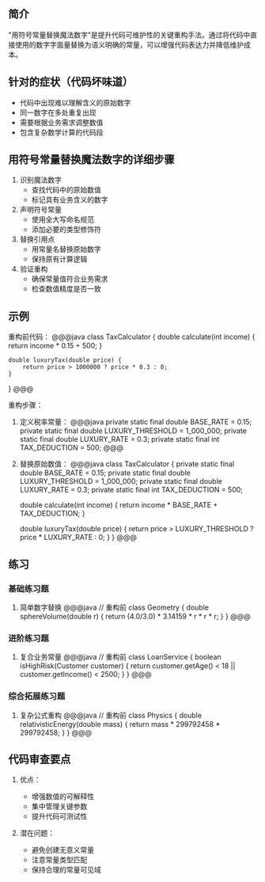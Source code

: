## 简介
"用符号常量替换魔法数字"是提升代码可维护性的关键重构手法。通过将代码中直接使用的数字字面量替换为语义明确的常量，可以增强代码表达力并降低维护成本。

## 针对的症状（代码坏味道）
- 代码中出现难以理解含义的原始数字
- 同一数字在多处重复出现
- 需要根据业务需求调整数值
- 包含复杂数学计算的代码段

## 用符号常量替换魔法数字的详细步骤
1. 识别魔法数字
   - 查找代码中的原始数值
   - 标记具有业务含义的数字
2. 声明符号常量
   - 使用全大写命名规范
   - 添加必要的类型修饰符
3. 替换引用点
   - 用常量名替换原始数字
   - 保持原有计算逻辑
4. 验证重构
   - 确保常量值符合业务需求
   - 检查数值精度是否一致

## 示例
重构前代码：
@@@java
class TaxCalculator {
    double calculate(int income) {
        return income * 0.15 + 500;
    }
    
    double luxuryTax(double price) {
        return price > 1000000 ? price * 0.3 : 0;
    }
}
@@@

重构步骤：
1. 定义税率常量：
@@@java
private static final double BASE_RATE = 0.15;
private static final double LUXURY_THRESHOLD = 1_000_000;
private static final double LUXURY_RATE = 0.3;
private static final int TAX_DEDUCTION = 500;
@@@

2. 替换原始数值：
@@@java
class TaxCalculator {
    private static final double BASE_RATE = 0.15;
    private static final double LUXURY_THRESHOLD = 1_000_000;
    private static final double LUXURY_RATE = 0.3;
    private static final int TAX_DEDUCTION = 500;

    double calculate(int income) {
        return income * BASE_RATE + TAX_DEDUCTION;
    }
    
    double luxuryTax(double price) {
        return price > LUXURY_THRESHOLD ? price * LUXURY_RATE : 0;
    }
}
@@@

## 练习
### 基础练习题
1. 简单数字替换
@@@java
// 重构前
class Geometry {
    double sphereVolume(double r) {
        return (4.0/3.0) * 3.14159 * r * r * r;
    }
}
@@@

### 进阶练习题
1. 复合业务常量
@@@java
// 重构前
class LoanService {
    boolean isHighRisk(Customer customer) {
        return customer.getAge() < 18 || customer.getIncome() < 2500;
    }
}
@@@

### 综合拓展练习题
1. 复杂公式重构
@@@java
// 重构前
class Physics {
    double relativisticEnergy(double mass) {
        return mass * 299792458 * 299792458;
    }
}
@@@

## 代码审查要点
1. 优点：
   - 增强数值的可解释性
   - 集中管理关键参数
   - 提升代码可测试性

2. 潜在问题：
   - 避免创建无意义常量
   - 注意常量类型匹配
   - 保持合理的常量可见域
